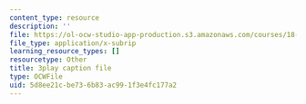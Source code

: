 ```yaml
---
content_type: resource
description: ''
file: https://ol-ocw-studio-app-production.s3.amazonaws.com/courses/18-02-multivariable-calculus-fall-2007/5d8ee21cbe736b83ac991f3e4fc177a2_dK3NEf13nPc.srt
file_type: application/x-subrip
learning_resource_types: []
resourcetype: Other
title: 3play caption file
type: OCWFile
uid: 5d8ee21c-be73-6b83-ac99-1f3e4fc177a2
---
```

